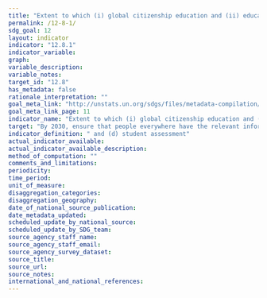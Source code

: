 ```yaml
---
title: "Extent to which (i) global citizenship education and (ii) education for sustainable development (including climate change education) are mainstreamed in (a) national education policies"
permalink: /12-8-1/
sdg_goal: 12
layout: indicator
indicator: "12.8.1"
indicator_variable: 
graph: 
variable_description: 
variable_notes: 
target_id: "12.8"
has_metadata: false
rationale_interpretation: ""
goal_meta_link: "http://unstats.un.org/sdgs/files/metadata-compilation/Metadata-Goal-12.pdf"
goal_meta_link_page: 11
indicator_name: "Extent to which (i) global citizenship education and (ii) education for sustainable development (including climate change education) are mainstreamed in (a) national education policies"
target: "By 2030, ensure that people everywhere have the relevant information and awareness for sustainable development and lifestyles in harmony with nature."
indicator_definition: " and (d) student assessment"
actual_indicator_available: 
actual_indicator_available_description: 
method_of_computation: ""
comments_and_limitations: 
periodicity: 
time_period: 
unit_of_measure: 
disaggregation_categories: 
disaggregation_geography: 
date_of_national_source_publication: 
date_metadata_updated: 
scheduled_update_by_national_source: 
scheduled_update_by_SDG_team: 
source_agency_staff_name: 
source_agency_staff_email: 
source_agency_survey_dataset: 
source_title: 
source_url: 
source_notes: 
international_and_national_references: 
---
```


